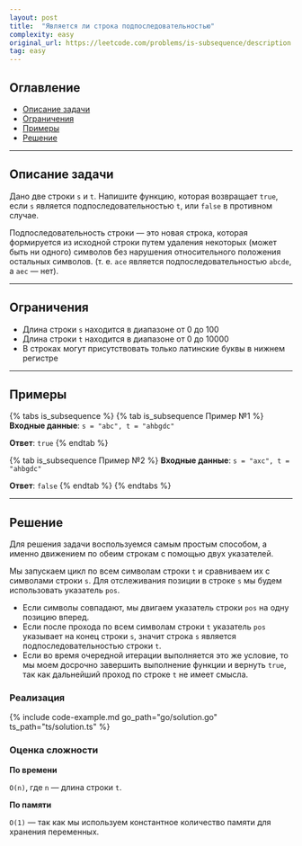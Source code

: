 ```yaml
---
layout: post
title:  "Является ли строка подпоследовательностью"
complexity: easy
original_url: https://leetcode.com/problems/is-subsequence/description
tag: easy
---
```


## Оглавление

- [Описание задачи](#описание-задачи)
- [Ограничения](#ограничения)
- [Примеры](#примеры)
- [Решение](#решение)

---

## Описание задачи

Дано две строки `s` и `t`.
Напишите функцию, которая возвращает `true`, если `s` является подпоследовательностью `t`, или `false` в противном случае.

Подпоследовательность строки — это новая строка, которая формируется из исходной строки путем удаления некоторых (может быть ни одного) символов без нарушения относительного положения остальных символов. (т. е. `ace` является подпоследовательностью `abcde`, а `aec` — нет).

---

## Ограничения

- Длина строки `s` находится в диапазоне от 0 до 100
- Длина строки `t` находится в диапазоне от 0 до 10000
- В строках могут присутствовать только латинские буквы в нижнем регистре

---

## Примеры

{% tabs is_subsequence %}
{% tab is_subsequence Пример №1 %}
**Входные данные**: `s = "abc", t = "ahbgdc"`

**Ответ**: `true`
{% endtab %}

{% tab is_subsequence Пример №2 %}
**Входные данные**: `s = "axc", t = "ahbgdc"`

**Ответ**: `false`
{% endtab %}
{% endtabs %}

---

## Решение

Для решения задачи воспользуемся самым простым способом, а именно движением по обеим строкам с помощью двух указателей.

Мы запускаем цикл по всем символам строки `t` и сравниваем их с символами строки `s`.
Для отслеживания позиции в строке `s` мы будем использовать указатель `pos`.

- Если символы совпадают, мы двигаем указатель строки `pos` на одну позицию вперед.
- Если после прохода по всем символам строки `t` указатель `pos` указывает на конец строки `s`, значит строка `s` является подпоследовательностью строки `t`.
- Если во время очередной итерации выполняется это же условие, то мы моем досрочно завершить выполнение функции и вернуть `true`, так как дальнейший проход по строке `t` не имеет смысла.

### Реализация

{% include code-example.md go_path="go/solution.go" ts_path="ts/solution.ts" %}

### Оценка сложности

**По времени**

`O(n)`, где `n` — длина строки `t`.

**По памяти**

`O(1)` — так как мы используем константное количество памяти для хранения переменных.